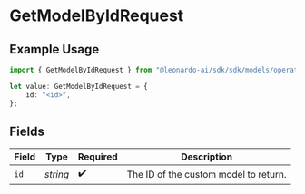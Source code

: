 # GetModelByIdRequest

## Example Usage

```typescript
import { GetModelByIdRequest } from "@leonardo-ai/sdk/sdk/models/operations";

let value: GetModelByIdRequest = {
    id: "<id>",
};
```

## Fields

| Field                                 | Type                                  | Required                              | Description                           |
| ------------------------------------- | ------------------------------------- | ------------------------------------- | ------------------------------------- |
| `id`                                  | *string*                              | :heavy_check_mark:                    | The ID of the custom model to return. |